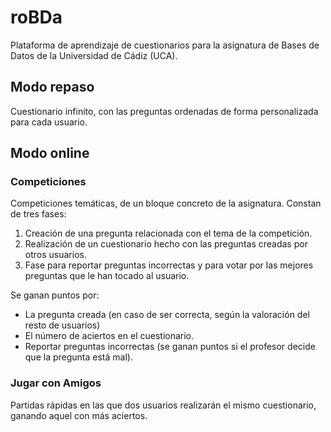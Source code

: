 # roBDa
Plataforma de aprendizaje de cuestionarios para la asignatura de Bases de Datos de la Universidad de Cádiz (UCA).

## Modo repaso
Cuestionario infinito, con las preguntas ordenadas de forma personalizada para cada usuario.

## Modo online

### Competiciones
Competiciones temáticas, de un bloque concreto de la asignatura.
Constan de tres fases:

1. Creación de una pregunta relacionada con el tema de la competición.
2. Realización de un cuestionario hecho con las preguntas creadas por otros usuarios.
3. Fase para reportar preguntas incorrectas y para votar por las mejores preguntas que le han tocado al usuario.

Se ganan puntos por:

- La pregunta creada (en caso de ser correcta, según la valoración del resto de usuarios)
- El número de aciertos en el cuestionario.
- Reportar preguntas incorrectas (se ganan puntos si el profesor decide que la pregunta está mal).

### Jugar con Amigos
Partidas rápidas en las que dos usuarios realizarán el mismo cuestionario, ganando aquel con más aciertos.

